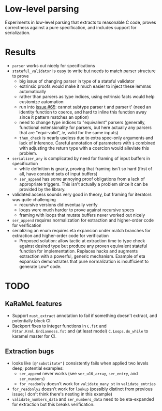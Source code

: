 # Low-level parsing

Experiments in low-level parsing that extracts to reasonable C code, proves correctness against a pure specification, and includes support for serialization.

# Results

- `parser` works out nicely for specifications
- `stateful_validator` is easy to write but needs to match parser structure to prove
    - big issue of changing parser in type of a stateful validator
    - extrinsic proofs would make it much easier to inject these lemmas automatically
    - rather than parsers as type indices, using extrinsic facts would help customize automation
    - run into [issue #65](https://github.com/FStarLang/FStar/issues/65): cannot subtype parser t and parser t' (need an identity function to coerce, and hard to inline this function away since it pattern matches an option)
    - need to change type indices to "equivalent" parsers (generally, functional extensionality for parsers, but here actually any parsers that are "equi-valid", _ie_, valid for the same inputs)
    - `then_check` is nearly useless due to extra spec-only arguments and lack of inference. Careful annotation of parameters with `$` combined with adjusting the return type with a coercion would alleviate this problem.
- `serializer_any` is complicated by need for framing of input buffers in specification
    - while definition is gnarly, proving that framing isn't so hard (first of all, have constant sets of input buffers)
    - `ser_append` has some annoying proof obligations from a lack of appropriate triggers. This isn't actually a problem since it can be provided by the library.
- validated access sounds very good in theory, but framing for iterators was quite challenging
    - recursive versions did eventually verify
    - loops were much harder to prove against recursive specs
    - framing with loops that mutate buffers never worked out nicely
- `ser_append` requires normalization for extraction and higher-order code for verification
- serializing an enum requires eta expansion under match branches for extraction and higher-order code for verification
  - Proposed solution: allow tactic at extraction time to type check against desired type but produce any proven equivalent stateful function for implementation. Replaces hacks and augments extraction with a powerful, generic mechanism. Example of eta expansion demonstrates that pure normalization is insufficient to generate Low* code.

# TODO

## KaRaMeL features

* Support `must_extract` annotation to fail if something doesn't extract, and potentially block CI.
* Backport fixes to integer functions in `C.fst` and `FStar.Krml.Endianness.fst` and (at least model) `C.Loops.do_while` to karamel master for CI.

## Extraction bugs

* looks like `[@"substitute"]` consistently fails when applied two levels deep; potential examples:
   * `ser_append` never works (see `ser_u16_array`, `ser_entry`, and `ser_numbers`)
   * `for_readonly` doesn't work for `validate_many_st` in `validate_entries`
* `for_readonly2` doesn't work for `lookup` (possibly distinct from previous issue; I don't think there's nesting in this example)
* `validate_numbers_data` and `ser_numbers_data` need to be eta-expanded for extraction but this breaks verification.
